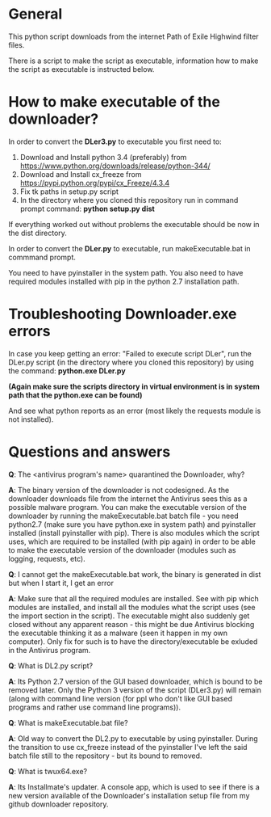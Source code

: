 # General
This python script downloads from the internet Path of Exile Highwind filter files.

There is a script to make the script as executable, information how to make the script as executable is instructed below.

# How to make executable of the downloader?

In order to convert the **DLer3.py** to executable you first need to:

1. Download and Install python 3.4 (preferably) from https://www.python.org/downloads/release/python-344/
1. Download and Install cx_freeze from https://pypi.python.org/pypi/cx_Freeze/4.3.4
1. Fix tk paths in setup.py script
1. In the directory where you cloned this repository run in command prompt command: **python setup.py dist**

If everything worked out without problems the executable should be now in the dist directory.

In order to convert the **DLer.py** to executable, run makeExecutable.bat in commmand prompt.

You need to have pyinstaller in the system path. You also need to have required modules installed with pip in the python 2.7 installation path.

# Troubleshooting Downloader.exe errors

In case you keep getting an error: "Failed to execute script DLer", run the DLer.py script (in the directory where you cloned this repository) by using the command: **python.exe DLer.py**

**(Again make sure the scripts directory in virtual environment is in system path that the python.exe can be found)**

And see what python reports as an error (most likely the requests module is not installed).

# Questions and answers

**Q**: The <antivirus program's name> quarantined the Downloader, why?

**A**: The binary version of the downloader is not codesigned. As the downloader downloads file from the internet the Antivirus sees this as a possible malware program. You can make the executable version of the downloader by running the makeExecutable.bat batch file - you need python2.7 (make sure you have python.exe in system path) and pyinstaller installed (install pyinstaller with pip). There is also modules which the script uses, which are required to be installed (with pip again) in order to be able to make the executable version of the downloader (modules such as logging, requests, etc).

**Q**: I cannot get the makeExecutable.bat work, the binary is generated in dist but when I start it, I get an error

**A**: Make sure that all the required modules are installed. See with pip which modules are installed, and install all the modules what the script uses (see the import section in the script). The executable might also suddenly get closed without any apparent reason - this might be due Antivirus blocking the executable thinking it as a malware (seen it happen in my own computer). Only fix for such is to have the directory/executable be exluded in the Antivirus program.

**Q**: What is DL2.py script?

**A**: Its Python 2.7 version of the GUI based downloader, which is bound to be removed later. Only the Python 3 version of the script (DLer3.py) will remain (along with command line version (for ppl who don't like GUI based programs and rather use command line programs)).

**Q**: What is makeExecutable.bat file?

**A**: Old way to convert the DL2.py to executable by using pyinstaller. During the transition to use cx_freeze instead of the pyinstaller I've left the said batch file still to the repository - but its bound to removed.

**Q**: What is twux64.exe?

**A**: Its Installmate's updater. A console app, which is used to see if there is a new version available of the Downloader's installation setup file from my github downloader repository.

